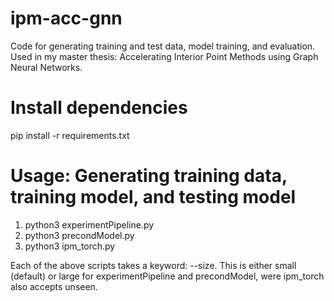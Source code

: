 # ipm-acc-gnn
Code for generating training and test data, model training, and evaluation. Used in my master thesis: Accelerating Interior Point Methods using Graph Neural Networks.

# Install dependencies
pip install -r requirements.txt

# Usage: Generating training data, training model, and testing model
1. python3 experimentPipeline.py 
2. python3 precondModel.py 
3. python3 ipm_torch.py  

Each of the above scripts takes a keyword: --size. This is either small (default) or large for experimentPipeline and precondModel, were ipm_torch also accepts unseen. 

